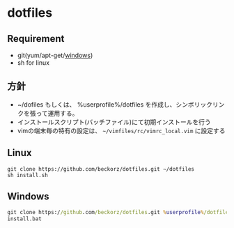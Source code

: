 # dotfiles

## Requirement
- git(yum/apt-get/[windows](https://gitforwindows.org/))
- sh for linux

## 方針
- ~/dofiles もしくは、 %userprofile%/dotfiles を作成し、シンボリックリンクを張って運用する。
- インストールスクリプト(バッチファイル)にて初期インストールを行う
- vimの端末毎の特有の設定は、 `~/vimfiles/rc/vimrc_local.vim` に設定する

## Linux

```
git clone https://github.com/beckorz/dotfiles.git ~/dotfiles
sh install.sh
```

## Windows

```bat
git clone https://github.com/beckorz/dotfiles.git %userprofile%/dotfiles
install.bat
```


